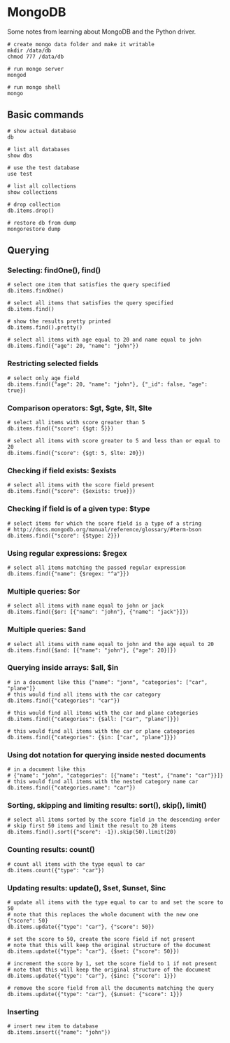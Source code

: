# MongoDB

Some notes from learning about MongoDB and the Python driver.

```
# create mongo data folder and make it writable
mkdir /data/db
chmod 777 /data/db

# run mongo server
mongod

# run mongo shell
mongo
```


## Basic commands

```
# show actual database
db

# list all databases
show dbs

# use the test database
use test

# list all collections
show collections

# drop collection
db.items.drop()

# restore db from dump
mongorestore dump
```

## Querying

### Selecting: findOne(), find()

```
# select one item that satisfies the query specified
db.items.findOne()

# select all items that satisfies the query specified
db.items.find()

# show the results pretty printed
db.items.find().pretty()

# select all items with age equal to 20 and name equal to john
db.items.find({"age": 20, "name": "john"})
```

### Restricting selected fields

```
# select only age field
db.items.find({"age": 20, "name": "john"}, {"_id": false, "age": true})
```

### Comparison operators: $gt, $gte, $lt, $lte

```	
# select all items with score greater than 5
db.items.find({"score": {$gt: 5}})

# select all items with score greater to 5 and less than or equal to 20
db.items.find({"score": {$gt: 5, $lte: 20}})
```

### Checking if field exists: $exists

```	
# select all items with the score field present
db.items.find({"score": {$exists: true}})
```

### Checking if field is of a given type: $type

```	
# select items for which the score field is a type of a string
# http://docs.mongodb.org/manual/reference/glossary/#term-bson
db.items.find({"score": {$type: 2}})
```

### Using regular expressions: $regex

```	
# select all items matching the passed regular expression
db.items.find({"name": {$regex: "^a"}})
```

### Multiple queries: $or

```
# select all items with name equal to john or jack
db.items.find({$or: [{"name": "john"}, {"name": "jack"}]})
```

### Multiple queries: $and

```
# select all items with name equal to john and the age equal to 20
db.items.find({$and: [{"name": "john"}, {"age": 20}]})
```

### Querying inside arrays: $all, $in

```
# in a document like this {"name": "jonn", "categories": ["car", "plane"]}
# this would find all items with the car category
db.items.find({"categories": "car"})

# this would find all items with the car and plane categories
db.items.find({"categories": {$all: ["car", "plane"]}})

# this would find all items with the car or plane categories
db.items.find({"categories": {$in: ["car", "plane"]}})
```	

### Using dot notation for querying inside nested documents

```
# in a document like this 
# {"name": "john", "categories": [{"name": "test", {"name": "car"}}]}
# this would find all items with the nested category name car
db.items.find({"categories.name": "car"})
```

### Sorting, skipping and limiting results: sort(), skip(), limit()

```
# select all items sorted by the score field in the descending order
# skip first 50 items and limit the result to 20 items
db.items.find().sort({"score": -1}).skip(50).limit(20)
```

### Counting results: count()

```
# count all items with the type equal to car
db.items.count({"type": "car"})
```

### Updating results: update(), $set, $unset, $inc

```
# update all items with the type equal to car to and set the score to 50
# note that this replaces the whole document with the new one {"score": 50}
db.items.update({"type": "car"}, {"score": 50})

# set the score to 50, create the score field if not present
# note that this will keep the original structure of the document
db.items.update({"type": "car"}, {$set: {"score": 50}})

# increment the score by 1, set the score field to 1 if not present
# note that this will keep the original structure of the document
db.items.update({"type": "car"}, {$inc: {"score": 1}})

# remove the score field from all the documents matching the query
db.items.update({"type": "car"}, {$unset: {"score": 1}})
```

### Inserting

```
# insert new item to database
db.items.insert({"name": "john"})
```		


